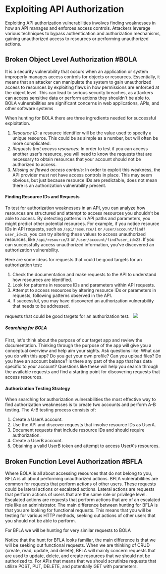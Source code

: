 # Exploiting API Authorization
Exploiting API authorization vulnerabilities involves finding weaknesses in how an API manages and enforces access controls. Attackers leverage various techniques to bypass authentication and authorization mechanisms, gaining unauthorized access to resources or performing unauthorized actions.

## Broken Object Level Authorization #BOLA

It is a security vulnerability that occurs when an application or system improperly manages access controls for objects or resources. Essentially, it means that an attacker can manipulate the system to gain unauthorized access to resources by exploiting flaws in how permissions are enforced at the object level. This can lead to serious security breaches, as attackers can access sensitive data or perform actions they shouldn't be able to. BOLA vulnerabilities are significant concerns in web applications, APIs, and other software systems

When hunting for BOLA there are three ingredients needed for successful exploitation.
1. *Resource ID*: a resource identifier will be the value used to specify a unique resource. This could be as simple as a number, but will often be more complicated.
2. *Requests that access resources:* In order to test if you can access another user's resource, you will need to know the requests that are necessary to obtain resources that your account should not be authorized to access.
3. *Missing or flawed access controls:* In order to exploit this weakness, the API provider must not have access controls in place. This may seem obvious, but just because resource IDs are predictable, does not mean there is an authorization vulnerability present.
#### Finding Resource IDs and Requests
To test for authorization weaknesses in an API, you can analyze how resources are structured and attempt to access resources you shouldn't be able to access. By detecting patterns in API paths and parameters, you might predict other potential resources. 
For example, if you notice resource IDs in API requests, such as `/api/resource/1` or `/user/account/find?user_id=15`, you can try altering these values to access unauthorized resources, like `/api/resource/3` or `/user/account/find?user_id=23`. If you can successfully access unauthorized information, you've discovered an authorization vulnerability.

Here are some ideas for requests that could be good targets for an authorization test:
1. Check the documentation and make requests to the API to understand how resources are identified.
2. Look for patterns in resource IDs and parameters within API requests.
3. Attempt to access resources by altering resource IDs or parameters in requests, following patterns observed in the API.
4. If successful, you may have discovered an authorization vulnerability that needs to be addressed.

requests that could be good targets for an authorization test. 
 ![](https://kajabi-storefronts-production.kajabi-cdn.com/kajabi-storefronts-production/site/2147573912/products/expdzRMeT7oYzCVtiZAC_Authz3.PNG)

##### Searching for BOLA
First, let's think about the purpose of our target app and review the documentation. Thinking through the purpose of the app will give you a conceptual overview and help aim your sights. Ask questions like: What can you do with this app? Do you get your own profile? Can you upload files? Do you have an account balance? Is there any part of the app that has data specific to your account? Questions like these will help you search through the available requests and find a starting point for discovering requests that access resources.

#### Authorization Testing Strategy

When searching for authorization vulnerabilities the most effective way to find authorization weaknesses is to create two accounts and perform A-B testing. The A-B testing process consists of:

1. Create a UserA account.
2. Use the API and discover requests that involve resource IDs as UserA.
3. Document requests that include resource IDs and should require authorization.
4. Create a UserB account.
5. Obtaining a valid UserB token and attempt to access UserA's resources.


## Broken Function Level Authorization #BFLA

Where BOLA is all about accessing resources that do not belong to you, BFLA is all about performing unauthorized actions. BFLA vulnerabilities are common for requests that perform actions of other users. These requests could be lateral actions or escalated actions. Lateral actions are requests that perform actions of users that are the same role or privilege level. Escalated actions are requests that perform actions that are of an escalated role like an administrator. The main difference between hunting for BFLA is that you are looking for functional requests. This means that you will be testing for various HTTP methods, seeking out actions of other users that you should not be able to perform.

For BFLA we will be hunting for very similar requests to BOLA

Notice that the hunt for BFLA looks familiar, the main difference is that we will be seeking out functional requests. When we are thinking of CRUD (create, read, update, and delete), BFLA will mainly concern requests that are used to update, delete, and create resources that we should not be authorized to. For APIs that means that we should scrutinize requests that utilize POST, PUT, DELETE, and potentially GET with parameters.